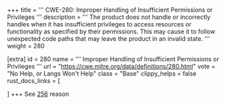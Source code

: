 +++
title = '''
CWE-280: Improper Handling of Insufficient Permissions or Privileges
'''
description	= '''
The product does not handle or incorrectly handles when it has insufficient privileges to access resources or functionality as specified by their permissions. This may cause it to follow unexpected code paths that may leave the product in an invalid state.
'''
weight = 280

[extra]
id = 280
name = '''
Improper Handling of Insufficient Permissions or Privileges
'''
url = "https://cwe.mitre.org/data/definitions/280.html"
vote = "No Help, or Langs Won't Help"
class = "Base"
clippy_helps = false
rust_docs_links = [

]
+++
See [256](/rust-are-we-secure-yet/cwes/cwe-256) reason
